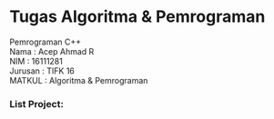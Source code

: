 # Tugas Algoritma & Pemrograman
Pemrograman C++ <br>
Nama    : Acep Ahmad R <br>
NIM     : 16111281 <br>
Jurusan : TIFK 16 <br>
MATKUL  : Algoritma & Pemrograman <br>

<h3>List Project: </h3><br>
